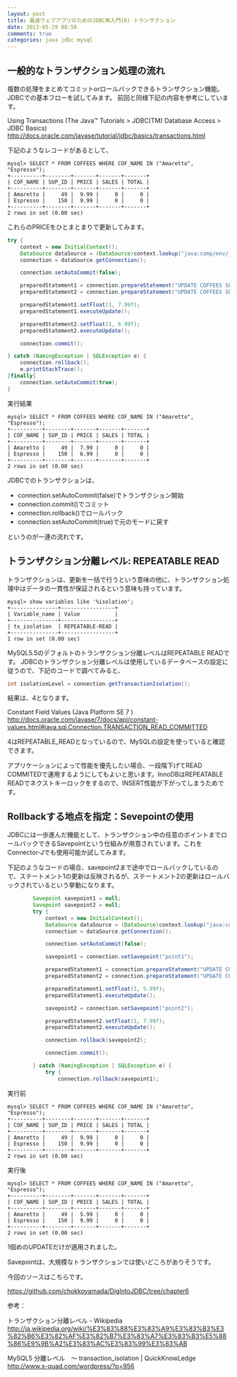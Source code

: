 ```yaml
---
layout: post
title: 最速ウェブアプリのためのJDBC再入門(6) トランザクション
date: 2013-05-29 08:50
comments: true
categories: java jdbc mysql
---
```


## 一般的なトランザクション処理の流れ

複数の処理をまとめてコミットorロールバックできるトランザクション機能。JDBCでの基本フローを試してみます。
前回と同様下記の内容を参考にしています。

Using Transactions (The Java™ Tutorials > JDBC(TM) Database Access > JDBC Basics)
http://docs.oracle.com/javase/tutorial/jdbc/basics/transactions.html

下記のようなレコードがあるとして、
```
mysql> SELECT * FROM COFFEES WHERE COF_NAME IN ("Amaretto", "Espresso");
+----------+--------+-------+-------+-------+
| COF_NAME | SUP_ID | PRICE | SALES | TOTAL |
+----------+--------+-------+-------+-------+
| Amaretto |     49 |  9.99 |     0 |     0 |
| Espresso |    150 |  9.99 |     0 |     0 |
+----------+--------+-------+-------+-------+
2 rows in set (0.00 sec)
```

これらのPRICEをひとまとまりで更新してみます。

``` java
try {
	context = new InitialContext();
	DataSource dataSource = (DataSource)context.lookup("java:comp/env/jdbc/continuousops");
	connection = dataSource.getConnection();

	connection.setAutoCommit(false);

	preparedStatement1 = connection.prepareStatement("UPDATE COFFEES SET PRICE=? WHERE COF_NAME = 'Amaretto' LIMIT 1");
	preparedStatement2 = connection.prepareStatement("UPDATE COFFEES SET PRICE=? WHERE COF_NAME = 'Espresso' LIMIT 1");

	preparedStatement1.setFloat(1, 7.99f);
	preparedStatement1.executeUpdate();

	preparedStatement2.setFloat(1, 6.99f);
	preparedStatement2.executeUpdate();

	connection.commit();

} catch (NamingException | SQLException e) {
	connection.rollback();
	e.printStackTrace();
}finally{
	connection.setAutoCommit(true);
}
```

実行結果
```
mysql> SELECT * FROM COFFEES WHERE COF_NAME IN ("Amaretto", "Espresso");
+----------+--------+-------+-------+-------+
| COF_NAME | SUP_ID | PRICE | SALES | TOTAL |
+----------+--------+-------+-------+-------+
| Amaretto |     49 |  7.99 |     0 |     0 |
| Espresso |    150 |  6.99 |     0 |     0 |
+----------+--------+-------+-------+-------+
2 rows in set (0.00 sec)
```

JDBCでのトランザクションは、

* connection.setAutoCommit(false)でトランザクション開始
* connection.commit()でコミット
* connection.rollback()でロールバック
* connection.setAutoCommit(true)で元のモードに戻す　

というのが一連の流れです。

## トランザクション分離レベル: REPEATABLE READ

トランザクションは、更新を一括で行うという意味の他に、トランザクション処理中はデータの一貫性が保証されるという意味も持っています。

```
mysql> show variables like '%isolation';
+---------------+-----------------+
| Variable_name | Value           |
+---------------+-----------------+
| tx_isolation  | REPEATABLE-READ |
+---------------+-----------------+
1 row in set (0.00 sec)
```

MySQL5.5のデフォルトのトランザクション分離レベルはREPEATABLE READです。
JDBCのトランザクション分離レベルは使用しているデータベースの設定に従うので、下記のコードで調べてみると、

``` java
int isolationLevel = connection.getTransactionIsolation();
```

結果は、4となります。

Constant Field Values (Java Platform SE 7 )
http://docs.oracle.com/javase/7/docs/api/constant-values.html#java.sql.Connection.TRANSACTION_READ_COMMITTED

4はREPEATABLE_READとなっているので、MySQLの設定を使っていると確認できます。

アプリケーションによって性能を優先したい場合、一段階下げてREAD COMMITEDで運用するようにしてもよいと思います。InnoDBはREPEATABLE READでネクストキーロックをするので、INSERT性能が下がってしまうためです。

## Rollbackする地点を指定：Sevepointの使用

JDBCには一歩進んだ機能として、トランザクション中の任意のポイントまでロールバックできるSavepointという仕組みが用意されています。これをConnector-Jでも使用可能か試してみます。

下記のようなコードの場合、savepoint2まで途中でロールバックしているので、ステートメント1の更新は反映されるが、ステートメント2の更新はロールバックされているという挙動になります。

``` java
        Savepoint savepoint1 = null;
        Savepoint savepoint2 = null;
        try {
            context = new InitialContext();
            DataSource dataSource = (DataSource)context.lookup("java:comp/env/jdbc/continuousops");
            connection = dataSource.getConnection();

            connection.setAutoCommit(false);

            savepoint1 = connection.setSavepoint("point1");

            preparedStatement1 = connection.prepareStatement("UPDATE COFFEES SET PRICE=? WHERE COF_NAME = 'Amaretto' LIMIT 1");
            preparedStatement2 = connection.prepareStatement("UPDATE COFFEES SET PRICE=? WHERE COF_NAME = 'Espresso' LIMIT 1");

            preparedStatement1.setFloat(1, 5.99f);
            preparedStatement1.executeUpdate();

            savepoint2 = connection.setSavepoint("point2");

            preparedStatement2.setFloat(1, 7.99f);
            preparedStatement2.executeUpdate();

            connection.rollback(savepoint2);

            connection.commit();

        } catch (NamingException | SQLException e) {
            try {
                connection.rollback(savepoint1);
```

実行前
```
mysql> SELECT * FROM COFFEES WHERE COF_NAME IN ("Amaretto", "Espresso");
+----------+--------+-------+-------+-------+
| COF_NAME | SUP_ID | PRICE | SALES | TOTAL |
+----------+--------+-------+-------+-------+
| Amaretto |     49 |  9.99 |     0 |     0 |
| Espresso |    150 |  9.99 |     0 |     0 |
+----------+--------+-------+-------+-------+
2 rows in set (0.00 sec)
```

実行後
```
mysql> SELECT * FROM COFFEES WHERE COF_NAME IN ("Amaretto", "Espresso");
+----------+--------+-------+-------+-------+
| COF_NAME | SUP_ID | PRICE | SALES | TOTAL |
+----------+--------+-------+-------+-------+
| Amaretto |     49 |  5.99 |     0 |     0 |
| Espresso |    150 |  9.99 |     0 |     0 |
+----------+--------+-------+-------+-------+
2 rows in set (0.00 sec)
```

1個めのUPDATEだけが適用されました。

Savepointは、大規模なトランザクションでは使いどころがありそうです。

今回のソースはこちらです。

https://github.com/chokkoyamada/DigIntoJDBC/tree/chapter6

参考：

トランザクション分離レベル - Wikipedia
http://ja.wikipedia.org/wiki/%E3%83%88%E3%83%A9%E3%83%B3%E3%82%B6%E3%82%AF%E3%82%B7%E3%83%A7%E3%83%B3%E5%88%86%E9%9B%A2%E3%83%AC%E3%83%99%E3%83%AB

MySQL5 分離レベル　～ transaction_isolation | QuickKnowLedge
http://www.s-quad.com/wordpress/?p=956

